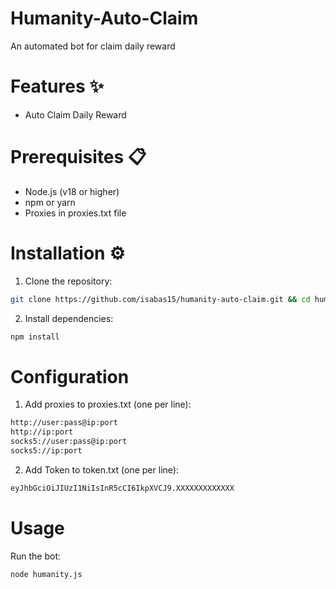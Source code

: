 # Humanity-Auto-Claim
An automated bot for claim daily reward
# Features ✨
- Auto Claim Daily Reward
# Prerequisites 📋
- Node.js (v18 or higher)
- npm or yarn
- Proxies in proxies.txt file
# Installation ⚙️
1. Clone the repository:
```bash
git clone https://github.com/isabas15/humanity-auto-claim.git && cd humanity-auto-claim
```
2. Install dependencies:
```bash
npm install
```
# Configuration
1. Add proxies to proxies.txt (one per line):
```bash
http://user:pass@ip:port
http://ip:port
socks5://user:pass@ip:port
socks5://ip:port
```
2. Add Token to token.txt (one per line):
```bash
eyJhbGciOiJIUzI1NiIsInR5cCI6IkpXVCJ9.XXXXXXXXXXXXX
```
# Usage
Run the bot:
```bash
node humanity.js
```
